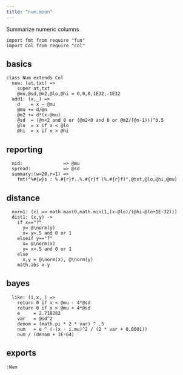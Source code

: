 ```yaml
---
title: "num.moon"
---
```



Summarize numeric columns

```moonscript
import fmt from require "fun"
import Col from require "col"
```

## basics

```moonscript
class Num extends Col
  new: (at,txt) =>
    super at,txt
    @mu,@sd,@m2,@lo,@hi = 0,0,0,1E32,-1E32
  add1: (x,_) =>
    d    = x - @mu
    @mu += d/@n
    @m2 += d*(x-@mu)
    @sd  = (@n<2 and 0 or (@m2<0 and 0 or @m2/(@n-1)))^0.5
    @lo  = x if x < @lo
    @hi  = x if x > @hi
```

## reporting 

```moonscript
  mid:               => @mu
  spread:            => @sd
  summary:(w=20,r=1) =>
    fmt("%#{w}s : %.#{r}f..%.#{r}f (%.#{r}f)",@txt,@lo,@hi,@mu)
```

## distance 

```moonscript
  norm1: (x) => math.max(0,math.min(1,(x-@lo)/(@hi-@lo+1E-32)))
  dist1: (x,y) ->
    if x=="?"
      y= @\norm(y)
      x= y>.5 and 0 or 1
    elseif y=="?"
      x= @\norm(x)
      y= x>.5 and 0 or 1
    else
      x,y = @\norm(x), @\norm(y)
    math.abs x-y
```

## bayes

```moonscript
  like: (i,x,_) =>
    return 0 if x < @mu - 4*@sd 
    return 0 if x > @mu + 4*@sd 
    e     = 2.718282
    var   = @sd^2
    denom = (math.pi * 2 * var) ^ .5
    num   = e ^ (-(x - i.mu)^2 / (2 * var + 0.0001))
    num / (denom + 1E-64)
```

## exports

```moonscript
:Num
```
